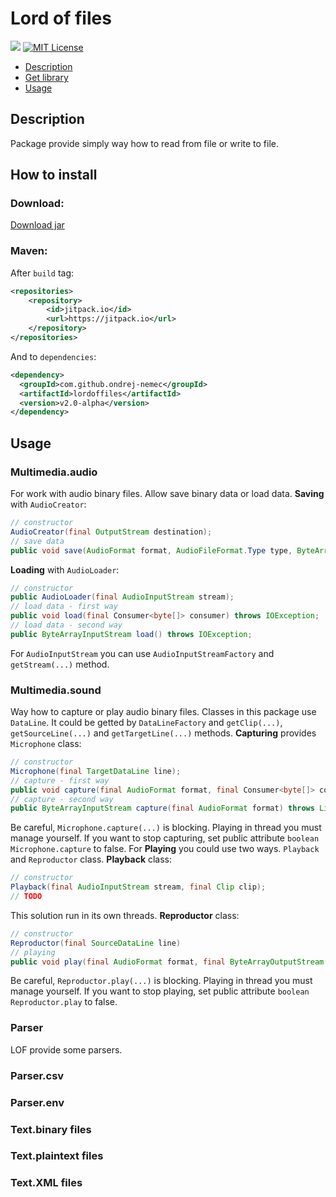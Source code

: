 # Lord of files

[![](https://jitpack.io/v/ondrej-nemec/lordoffiles.svg)](https://jitpack.io/#ondrej-nemec/lordoffiles)
[![MIT License](http://img.shields.io/badge/license-MIT-green.svg) ](https://github.com/ondrej-nemec/lordoffiles/blob/master/LICENSE)

* [Description](#description)
* [Get library](#how-to-install)
* [Usage](#usage)
	

## Description
Package provide simply way how to read from file or write to file.

## How to install
### Download:

<a href="https://ondrej-nemec.github.io/download/lof-2.0.jar" target=_blank>Download jar</a>

### Maven:
After `build` tag:
```xml
<repositories>
	<repository>
	    <id>jitpack.io</id>
	    <url>https://jitpack.io</url>
	</repository>
</repositories>
```
And to `dependencies`:
```xml
<dependency>
  <groupId>com.github.ondrej-nemec</groupId>
  <artifactId>lordoffiles</artifactId>
  <version>v2.0-alpha</version>
</dependency>
```

## Usage

### Multimedia.audio
For work with audio binary files. Allow save binary data or load data.
**Saving** with `AudioCreator`:
```java
// constructor
AudioCreator(final OutputStream destination);
// save data
public void save(AudioFormat format, AudioFileFormat.Type type, ByteArrayOutputStream data) throws IOException;
```
**Loading** with `AudioLoader`:
```java
// constructor
public AudioLoader(final AudioInputStream stream);
// load data - first way
public void load(final Consumer<byte[]> consumer) throws IOException;
// load data - second way
public ByteArrayInputStream load() throws IOException;
```
For `AudioInputStream` you can use `AudioInputStreamFactory` and `getStream(...)` method.

### Multimedia.sound
Way how to capture or play audio binary files. Classes in this package use `DataLine`. It could be getted by `DataLineFactory` and `getClip(...)`, `getSourceLine(...)` and `getTargetLine(...)` methods.
**Capturing** provides `Microphone` class:
```java
// constructor
Microphone(final TargetDataLine line);
// capture - first way
public void capture(final AudioFormat format, final Consumer<byte[]> consumer) throws LineUnavailableException;
// capture - second way
public ByteArrayInputStream capture(final AudioFormat format) throws LineUnavailableException;
```
Be careful, `Microphone.capture(...)` is blocking. Playing in thread you must manage yourself. If you want to stop capturing, set public attribute `boolean Microphone.capture` to false.
For **Playing** you could use two ways. `Playback` and `Reproductor` class.
**Playback** class:
```java
// constructor
Playback(final AudioInputStream stream, final Clip clip);
// TODO
```
This solution run in its own threads.
**Reproductor** class:
```java
// constructor
Reproductor(final SourceDataLine line)
// playing
public void play(final AudioFormat format, final ByteArrayOutputStream data) throws IOException, LineUnavailableException;
```
Be careful, `Reproductor.play(...)` is blocking. Playing in thread you must manage yourself. If you want to stop playing, set public attribute `boolean Reproductor.play` to false.
### Parser
LOF provide some parsers. 
### Parser.csv
### Parser.env
### Text.binary files
### Text.plaintext files
### Text.XML files